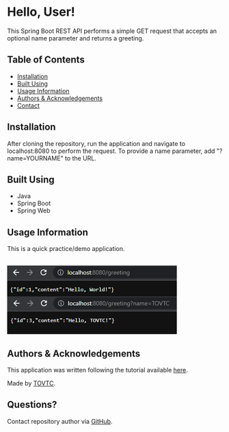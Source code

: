 
# Hello, User!

This Spring Boot REST API performs a simple GET request that accepts an optional name parameter and returns a greeting. 

## Table of Contents

* [Installation](#installation)
* [Built Using](#built)
* [Usage Information](#usage)
* [Authors & Acknowledgements](#credits)
* [Contact](#questions)

## Installation <a name="installation"></a>
After cloning the repository, run the application and navigate to localhost:8080 to perform the request. To provide a name parameter, add "?name=YOURNAME" to the URL.

## Built Using <a name="built"></a>
* Java
* Spring Boot
* Spring Web

## Usage Information<a name="usage"></a>
This is a quick practice/demo application.</br>

</br>![Hello, User!](./greeting.png "Hello, User!")</br>

## Authors & Acknowledgements<a name="credits"></a>

This application was written following the tutorial available [here](https://spring.io/guides/gs/rest-service/#scratch).</br>

Made by [TOVTC](https://github.com/TOVTC).

## Questions?<a name="questions"></a>
Contact repository author via [GitHub](https://github.com/TOVTC).</br>
    
